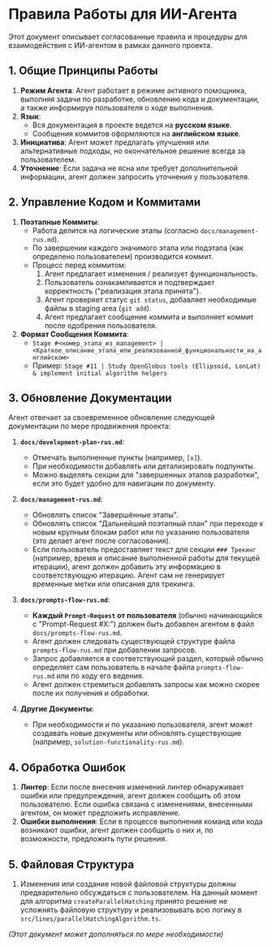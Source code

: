 # Правила Работы для ИИ-Агента

Этот документ описывает согласованные правила и процедуры для взаимодействия с ИИ-агентом в рамках данного проекта.

## 1. Общие Принципы Работы

1.  **Режим Агента**: Агент работает в режиме активного помощника, выполняя задачи по разработке, обновлению кода и документации, а также информируя пользователя о ходе выполнения.
2.  **Язык**:
    *   Вся документация в проекте ведется на **русском языке**.
    *   Сообщения коммитов оформляются на **английском языке**.
3.  **Инициатива**: Агент может предлагать улучшения или альтернативные подходы, но окончательное решение всегда за пользователем.
4.  **Уточнение**: Если задача не ясна или требует дополнительной информации, агент должен запросить уточнения у пользователя.

## 2. Управление Кодом и Коммитами

1.  **Поэтапные Коммиты**:
    *   Работа делится на логические этапы (согласно `docs/management-rus.md`).
    *   По завершении каждого значимого этапа или подэтапа (как определено пользователем) производится коммит.
    *   Процесс перед коммитом:
        1.  Агент предлагает изменения / реализует функциональность.
        2.  Пользователь ознакамливается и подтверждает корректность ("реализация этапа принята").
        3.  Агент проверяет статус `git status`, добавляет необходимые файлы в staging area (`git add`).
        4.  Агент предлагает сообщение коммита и выполняет коммит после одобрения пользователя.
2.  **Формат Сообщения Коммита**:
    *   `Stage #<номер_этапа_из_management> | <Краткое_описание_этапа_или_реализованной_функциональности_на_английском>`
    *   Пример: `Stage #11 | Study OpenGlobus tools (Ellipsoid, LonLat) & implement initial algorithm helpers`

## 3. Обновление Документации

Агент отвечает за своевременное обновление следующей документации по мере продвижения проекта:

1.  **`docs/development-plan-rus.md`**:
    *   Отмечать выполненные пункты (например, `[x]`).
    *   При необходимости добавлять или детализировать подпункты.
    *   Можно выделять секции для "завершенных этапов разработки", если это будет удобно для навигации по документу.

2.  **`docs/management-rus.md`**:
    *   Обновлять список "Завершённые этапы".
    *   Обновлять список "Дальнейший поэтапный план" при переходе к новым крупным блокам работ или по указанию пользователя (это делает агент после согласования).
    *   Если пользователь предоставляет текст для секции `### Трекинг` (например, время и описание выполненной работы для текущей итерации), агент должен добавить эту информацию в соответствующую итерацию. Агент сам не генерирует временные метки или описания для трекинга.

3.  **`docs/prompts-flow-rus.md`**:
    *   **Каждый `Prompt-Request` от пользователя** (обычно начинающийся с "Prompt-Request #X:") должен быть добавлен агентом в файл `docs/prompts-flow-rus.md`.
    *   Агент должен следовать существующей структуре файла `prompts-flow-rus.md` при добавлении запросов.
    *   Запрос добавляется в соответствующий раздел, который обычно определяет сам пользователь в начале файла `prompts-flow-rus.md` или по ходу его ведения.
    *   Агент должен стремиться добавлять запросы как можно скорее после их получения и обработки.

4.  **Другие Документы**:
    *   При необходимости и по указанию пользователя, агент может создавать новые документы или обновлять существующие (например, `solution-functionality-rus.md`).

## 4. Обработка Ошибок

1.  **Линтер**: Если после внесения изменений линтер обнаруживает ошибки или предупреждения, агент должен сообщить об этом пользователю. Если ошибка связана с изменениями, внесенными агентом, он может предложить исправление.
2.  **Ошибки выполнения**: Если в процессе выполнения команд или кода возникают ошибки, агент должен сообщить о них и, по возможности, предложить пути решения.

## 5. Файловая Структура

1.  Изменения или создание новой файловой структуры должны предварительно обсуждаться с пользователем. На данный момент для алгоритма `createParallelHatching` принято решение не усложнять файловую структуру и реализовывать всю логику в `src/lines/parallelHatchingAlgorithm.ts`.

*(Этот документ может дополняться по мере необходимости)*